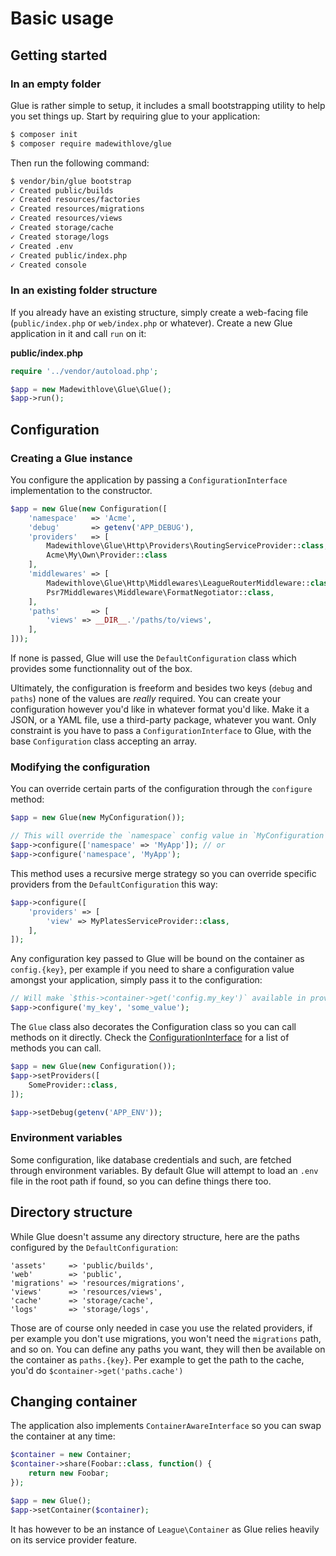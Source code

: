 # Basic usage

## Getting started

### In an empty folder

Glue is rather simple to setup, it includes a small bootstrapping utility to help you set things up.
Start by requiring glue to your application:

```bash
$ composer init
$ composer require madewithlove/glue
```

Then run the following command:

```bash
$ vendor/bin/glue bootstrap
✓ Created public/builds
✓ Created resources/factories
✓ Created resources/migrations
✓ Created resources/views
✓ Created storage/cache
✓ Created storage/logs
✓ Created .env
✓ Created public/index.php
✓ Created console
```

### In an existing folder structure

If you already have an existing structure, simply create a web-facing file (`public/index.php` or `web/index.php` or whatever). Create a new Glue application in it and call `run` on it:

**public/index.php**
```php
require '../vendor/autoload.php';

$app = new Madewithlove\Glue\Glue();
$app->run();
```

## Configuration

### Creating a Glue instance

You configure the application by passing a `ConfigurationInterface` implementation to the constructor.

```php
$app = new Glue(new Configuration([
    'namespace'   => 'Acme',
    'debug'       => getenv('APP_DEBUG'),
    'providers'   => [
        Madewithlove\Glue\Http\Providers\RoutingServiceProvider::class,
        Acme\My\Own\Provider::class
    ],
    'middlewares' => [
        Madewithlove\Glue\Http\Middlewares\LeagueRouterMiddleware::class,
        Psr7Middlewares\Middleware\FormatNegotiator::class,
    ],
    'paths'       => [
        'views' => __DIR__.'/paths/to/views',
    ],
]));
```

If none is passed, Glue will use the `DefaultConfiguration` class which provides some functionnality out of the box.

Ultimately, the configuration is freeform and besides two keys (`debug` and `paths`) none of the values are _really_ required.
You can create your configuration however you'd like in whatever format you'd like. Make it a JSON, or a YAML file, use a third-party package, whatever you want.
Only constraint is you have to pass a `ConfigurationInterface` to Glue, with the base `Configuration` class accepting an array.

### Modifying the configuration

You can override certain parts of the configuration through the `configure` method:

```php
$app = new Glue(new MyConfiguration());

// This will override the `namespace` config value in `MyConfiguration`
$app->configure(['namespace' => 'MyApp']); // or
$app->configure('namespace', 'MyApp');
```

This method uses a recursive merge strategy so you can override specific providers from the `DefaultConfiguration` this way:

```php
$app->configure([
    'providers' => [
        'view' => MyPlatesServiceProvider::class,
    ],
]);
```

Any configuration key passed to Glue will be bound on the container as `config.{key}`, per example if you need to share a configuration
value amongst your application, simply pass it to the configuration:

```php
// Will make `$this->container->get('config.my_key')` available in providers and such
$app->configure('my_key', 'some_value');
```

The `Glue` class also decorates the Configuration class so you can call methods on it directly. Check the [ConfigurationInterface] for a list of methods you can call.

```php
$app = new Glue(new Configuration());
$app->setProviders([
    SomeProvider::class,
]);

$app->setDebug(getenv('APP_ENV'));
```

### Environment variables

Some configuration, like database credentials and such, are fetched through environment variables.
By default Glue will attempt to load an `.env` file in the root path if found, so you can define things there too.

## Directory structure

While Glue doesn't assume any directory structure, here are the paths configured by the `DefaultConfiguration`:

```
'assets'     => 'public/builds',
'web'        => 'public',
'migrations' => 'resources/migrations',
'views'      => 'resources/views',
'cache'      => 'storage/cache',
'logs'       => 'storage/logs',
```

Those are of course only needed in case you use the related providers, if per example you don't use migrations, you won't need
the `migrations` path, and so on. You can define any paths you want, they will then be available on the container as `paths.{key}`.
Per example to get the path to the cache, you'd do `$container->get('paths.cache')`

## Changing container

The application also implements `ContainerAwareInterface` so you can swap the container at any time:

```php
$container = new Container;
$container->share(Foobar::class, function() {
    return new Foobar;
});

$app = new Glue();
$app->setContainer($container);
```

It has however to be an instance of `League\Container` as Glue relies heavily on its service provider feature.

[ConfigurationInterface]: https://github.com/madewithlove/glue/blob/master/src/Configuration/ConfigurationInterface.php

